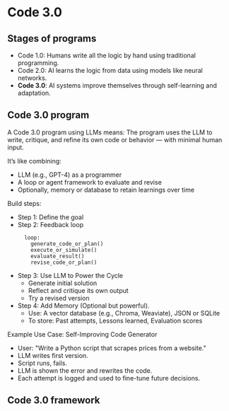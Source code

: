 # Code 3.0
## Stages of programs
- Code 1.0: Humans write all the logic by hand using traditional programming.
- Code 2.0: AI learns the logic from data using models like neural networks.
- **Code 3.0**: AI systems improve themselves through self-learning and adaptation.

## Code 3.0 program
A Code 3.0 program using LLMs means:
  The program uses the LLM to write, critique, and refine its own code or behavior — with minimal human input.

It’s like combining:
- LLM (e.g., GPT-4) as a programmer
- A loop or agent framework to evaluate and revise
- Optionally, memory or database to retain learnings over time

Build steps:
- Step 1: Define the goal
- Step 2: Feedback loop
    ```
      loop:
        generate_code_or_plan()
        execute_or_simulate()
        evaluate_result()
        revise_code_or_plan()
    ```
- Step 3: Use LLM to Power the Cycle
    - Generate initial solution
    - Reflect and critique its own output
    - Try a revised version
- Step 4: Add Memory (Optional but powerful).
    - Use: A vector database (e.g., Chroma, Weaviate), JSON or SQLite
    - To store: Past attempts, Lessons learned, Evaluation scores

Example Use Case: Self-Improving Code Generator
- User: "Write a Python script that scrapes prices from a website."
- LLM writes first version.
- Script runs, fails.
- LLM is shown the error and rewrites the code.
- Each attempt is logged and used to fine-tune future decisions.

## Code 3.0 framework
